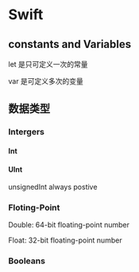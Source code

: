 # Swift

## constants and Variables

let 是只可定义一次的常量

var 是可定义多次的变量

## 数据类型

### Intergers

#### Int



#### UInt

unsignedInt always postive



### Floting-Point

Double: 64-bit floating-point number

Float: 32-bit floating-point number



### Booleans





